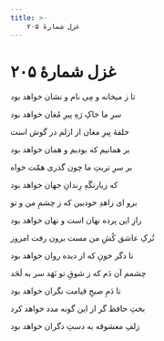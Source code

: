 ```yaml
---
title: >-
    غزل شمارهٔ ۲۰۵
---
```

# غزل شمارهٔ ۲۰۵

<div class="b" id="bn1"><div class="m1"><p>تا ز میخانه و مِی نام و نشان خواهد بود</p></div>
<div class="m2"><p>سرِ ما خاکِ رَهِ پیرِ مُغان خواهد بود</p></div></div>
<div class="b" id="bn2"><div class="m1"><p>حلقهٔ پیرِ مغان از ازلم در گوش است</p></div>
<div class="m2"><p>بر همانیم که بودیم و همان خواهد بود</p></div></div>
<div class="b" id="bn3"><div class="m1"><p>بر سرِ تربتِ ما چون گذری همّت خواه</p></div>
<div class="m2"><p>که زیارتگَهِ رِندانِ جهان خواهد بود</p></div></div>
<div class="b" id="bn4"><div class="m1"><p>برو ای زاهدِ خودبین که ز چشمِ من و تو</p></div>
<div class="m2"><p>رازِ این پرده نهان است و نهان خواهد بود</p></div></div>
<div class="b" id="bn5"><div class="m1"><p>تُرکِ عاشق کُشِ من مست برون رفت امروز</p></div>
<div class="m2"><p>تا دگر خونِ که از دیده روان خواهد بود</p></div></div>
<div class="b" id="bn6"><div class="m1"><p>چشمم آن دَم که ز شوقِ تو نَهَد سر به لَحَد</p></div>
<div class="m2"><p>تا دَمِ صبحِ قیامت نگران خواهد بود</p></div></div>
<div class="b" id="bn7"><div class="m1"><p>بختِ حافظ گر از این گونه مدد خواهد کرد</p></div>
<div class="m2"><p>زلفِ معشوقه به دستِ دگران خواهد بود</p></div></div>

